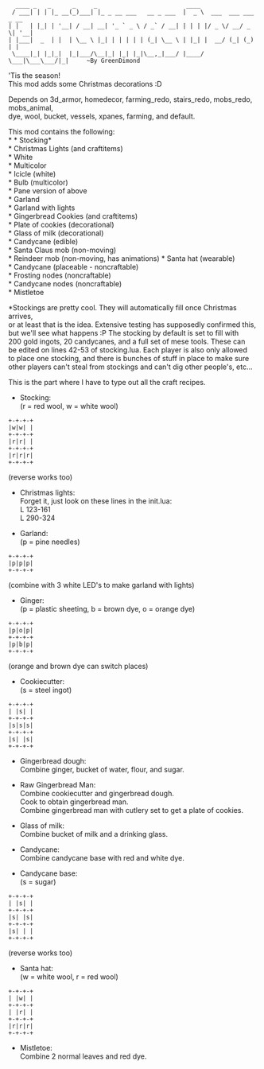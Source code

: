 	  ____ _   _      _     _                         ____                      
	 / ___| | | |_ __(_)___| |_ _ __ ___   __ _ ___  |  _ \  ___  ___ ___  _ __ 
	| |   | |_| | '__| / __| __| '_ ` _ \ / _` / __| | | | |/ _ \/ __/ _ \| '__|
	| |___|  _  | |  | \__ \ |_| | | | | | (_| \__ \ | |_| |  __/ (_| (_) | |   
	 \____|_| |_|_|  |_|___/\__|_| |_| |_|\__,_|___/ |____/ \___|\___\___/|_|     ~By GreenDimond
	 
'Tis the season!  
This mod adds some Christmas decorations :D  

Depends on 3d_armor, homedecor, farming_redo, stairs_redo, mobs_redo, mobs_animal,  
dye, wool, bucket, vessels, xpanes, farming, and default.

This mod contains the following:  
* 
	* Stocking*  
	* Christmas Lights (and craftitems)  
		* White  
		* Multicolor  
		* Icicle (white)  
		* Bulb (multicolor)  
		* Pane version of above  
	* Garland  
	* Garland with lights  
	* Gingerbread Cookies (and craftitems)  
	* Plate of cookies (decorational)  
	* Glass of milk (decorational)  
	* Candycane (edible)  
	* Santa Claus mob (non-moving)  
	* Reindeer mob (non-moving, has animations) 
	* Santa hat (wearable)   
	* Candycane (placeable - noncraftable)  
	* Frosting nodes (noncraftable)  
	* Candycane nodes (noncraftable)  
	* Mistletoe  

*Stockings are pretty cool. They will automatically fill once Christmas arrives,  
or at least that is the idea. Extensive testing has supposedly confirmed this,  
but we'll see what happens :P The stocking by default is set to fill with  
200 gold ingots, 20 candycanes, and a full set of mese tools. These can  
be edited on lines 42-53 of stocking.lua. Each player is also only allowed  
to place one stocking, and there is bunches of stuff in place to make sure  
other players can't steal from stockings and can't dig other people's, etc...  

This is the part where I have to type out all the craft recipes.

* Stocking:  
(r = red wool, w = white wool)  
```
+-+-+-+
|w|w| |
+-+-+-+
|r|r| |
+-+-+-+
|r|r|r|
+-+-+-+
```
(reverse works too)  

* Christmas lights:  
Forget it, just look on these lines in the init.lua:  
L 123-161  
L 290-324  

* Garland:  
(p = pine needles)  
```
+-+-+-+
|p|p|p|
+-+-+-+
```
(combine with 3 white LED's to make garland with lights)  

* Ginger:  
(p = plastic sheeting, b = brown dye, o = orange dye)  
```
+-+-+-+
|p|o|p|
+-+-+-+
|p|b|p|
+-+-+-+
```
(orange and brown dye can switch places)  

* Cookiecutter:  
(s = steel ingot)  
```
+-+-+-+
| |s| |
+-+-+-+
|s|s|s|
+-+-+-+
|s| |s|
+-+-+-+
```

* Gingerbread dough:  
Combine ginger, bucket of water, flour, and sugar.  

* Raw Gingerbread Man:  
Combine cookiecutter and gingerbread dough.  
Cook to obtain gingerbread man.  
Combine gingerbread man with cutlery set to get a plate of cookies.  

* Glass of milk:  
Combine bucket of milk and a drinking glass.  

* Candycane:  
Combine candycane base with red and white dye.  

* Candycane base:  
(s = sugar)  
```
+-+-+-+
| |s| |
+-+-+-+
|s| |s|
+-+-+-+
|s| | |
+-+-+-+
```
(reverse works too)  

* Santa hat:  
(w = white wool, r = red wool)  
```
+-+-+-+
| |w| |
+-+-+-+
| |r| |
+-+-+-+
|r|r|r|
+-+-+-+
```

* Mistletoe:  
Combine 2 normal leaves and red dye.
